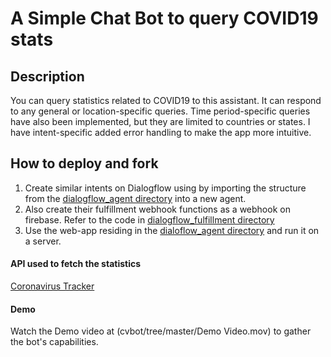 # A Simple Chat Bot to query COVID19 stats

## Description

You can query statistics related to COVID19 to this assistant. It can respond to any general or location-specific queries. Time period-specific queries have also been implemented, but they are limited to countries or states. I have intent-specific added error handling to make the app more intuitive.

## How to deploy and fork

1. Create similar intents on Dialogflow using by importing the structure from the [dialogflow_agent directory](cvbot/tree/master/dialogflow_agent) into a new agent.
2. Also create their fulfillment webhook functions as a webhook on firebase. Refer to the code in [dialogflow_fulfillment directory](cvbot/tree/master/dialogflow_agent)
3. Use the web-app residing in the [dialoflow_agent directory](cvbot/tree/master/dialogflow_agent) and run it on a server.

#### API used to fetch the statistics

[Coronavirus Tracker](https://coronavirus-tracker-api.herokuapp.com/)

#### Demo

Watch the Demo video at (cvbot/tree/master/Demo Video.mov) to gather the bot's capabilities.
